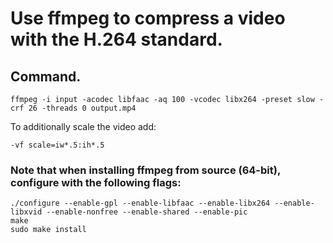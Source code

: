 # Use ffmpeg to compress a video with the H.264 standard.

## Command.
```
ffmpeg -i input -acodec libfaac -aq 100 -vcodec libx264 -preset slow -crf 26 -threads 0 output.mp4

```

To additionally scale the video add:
```
-vf scale=iw*.5:ih*.5
```

### Note that when installing ffmpeg from source (64-bit), configure with the following flags:
```
./configure --enable-gpl --enable-libfaac --enable-libx264 --enable-libxvid --enable-nonfree --enable-shared --enable-pic
make
sudo make install
```
